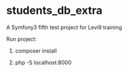 students_db_extra
===========

A Symfony3 fifth test project for Levi9 training

Run project:

1. composer install

2. php -S localhost:8000
